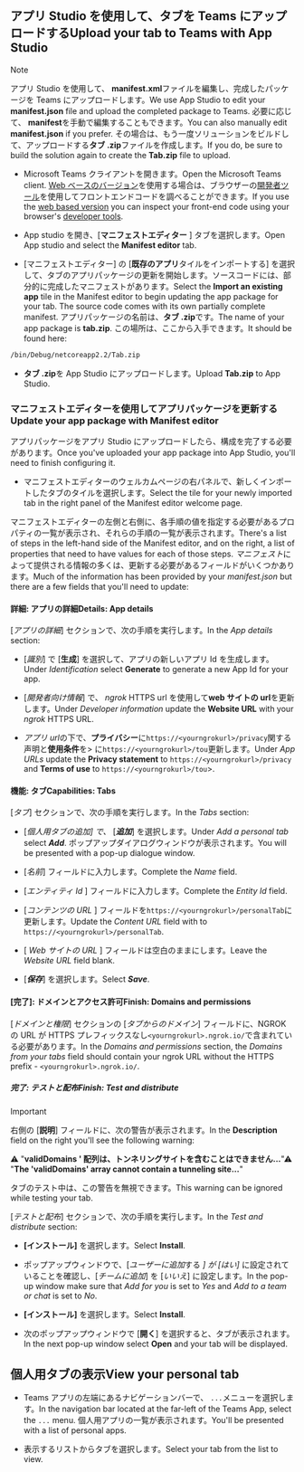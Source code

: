 ## <a name="upload-your-tab-to-teams-with-app-studio"></a><span data-ttu-id="c2b0f-101">アプリ Studio を使用して、タブを Teams にアップロードする</span><span class="sxs-lookup"><span data-stu-id="c2b0f-101">Upload your tab to Teams with App Studio</span></span>

>[!NOTE]
> <span data-ttu-id="c2b0f-102">アプリ Studio を使用して、 **manifest.xml**ファイルを編集し、完成したパッケージを Teams にアップロードします。</span><span class="sxs-lookup"><span data-stu-id="c2b0f-102">We use App Studio to edit your **manifest.json** file and upload the completed package to Teams.</span></span> <span data-ttu-id="c2b0f-103">必要に応じて、 **manifest**を手動で編集することもできます。</span><span class="sxs-lookup"><span data-stu-id="c2b0f-103">You can also manually edit **manifest.json** if you prefer.</span></span> <span data-ttu-id="c2b0f-104">その場合は、もう一度ソリューションをビルドして、アップロードする**タブ .zip**ファイルを作成します。</span><span class="sxs-lookup"><span data-stu-id="c2b0f-104">If you do, be sure to build the solution again to create the **Tab.zip** file to upload.</span></span>

- <span data-ttu-id="c2b0f-105">Microsoft Teams クライアントを開きます。</span><span class="sxs-lookup"><span data-stu-id="c2b0f-105">Open the Microsoft Teams client.</span></span> <span data-ttu-id="c2b0f-106">[Web ベースのバージョン](https://teams.microsoft.com)を使用する場合は、ブラウザーの[開発者ツール](~/tabs/how-to/developer-tools.md)を使用してフロントエンドコードを調べることができます。</span><span class="sxs-lookup"><span data-stu-id="c2b0f-106">If you use the [web based version](https://teams.microsoft.com) you can inspect your front-end code using your browser's [developer tools](~/tabs/how-to/developer-tools.md).</span></span>

- <span data-ttu-id="c2b0f-107">App studio を開き、[**マニフェストエディター** ] タブを選択します。</span><span class="sxs-lookup"><span data-stu-id="c2b0f-107">Open App studio and select the **Manifest editor** tab.</span></span>

- <span data-ttu-id="c2b0f-108">[マニフェストエディター] の [**既存のアプリ**タイルをインポートする] を選択して、タブのアプリパッケージの更新を開始します。ソースコードには、部分的に完成したマニフェストがあります。</span><span class="sxs-lookup"><span data-stu-id="c2b0f-108">Select the **Import an existing app** tile in the Manifest editor to begin updating the app package for your tab. The source code comes with its own partially complete manifest.</span></span> <span data-ttu-id="c2b0f-109">アプリパッケージの名前は、**タブ .zip**です。</span><span class="sxs-lookup"><span data-stu-id="c2b0f-109">The name of your app package is **tab.zip**.</span></span> <span data-ttu-id="c2b0f-110">この場所は、ここから入手できます。</span><span class="sxs-lookup"><span data-stu-id="c2b0f-110">It should be found here:</span></span>

```bash
/bin/Debug/netcoreapp2.2/Tab.zip
```

- <span data-ttu-id="c2b0f-111">**タブ .zip**を App Studio にアップロードします。</span><span class="sxs-lookup"><span data-stu-id="c2b0f-111">Upload **Tab.zip** to App Studio.</span></span>

### <a name="update-your-app-package-with-manifest-editor"></a><span data-ttu-id="c2b0f-112">マニフェストエディターを使用してアプリパッケージを更新する</span><span class="sxs-lookup"><span data-stu-id="c2b0f-112">Update your app package with Manifest editor</span></span>

<span data-ttu-id="c2b0f-113">アプリパッケージをアプリ Studio にアップロードしたら、構成を完了する必要があります。</span><span class="sxs-lookup"><span data-stu-id="c2b0f-113">Once you've uploaded your app package into App Studio, you'll need to finish configuring it.</span></span>

- <span data-ttu-id="c2b0f-114">マニフェストエディターのウェルカムページの右パネルで、新しくインポートしたタブのタイルを選択します。</span><span class="sxs-lookup"><span data-stu-id="c2b0f-114">Select the tile for your newly imported tab in the right panel of the Manifest editor welcome page.</span></span>

<span data-ttu-id="c2b0f-115">マニフェストエディターの左側と右側に、各手順の値を指定する必要があるプロパティの一覧が表示され、それらの手順の一覧が表示されます。</span><span class="sxs-lookup"><span data-stu-id="c2b0f-115">There's a list of steps in the left-hand side of the Manifest editor, and on the right, a list of properties that need to have values for each of those steps.</span></span> <span data-ttu-id="c2b0f-116">*マニフェスト*によって提供される情報の多くは、更新する必要があるフィールドがいくつかあります。</span><span class="sxs-lookup"><span data-stu-id="c2b0f-116">Much of the information has been provided by your *manifest.json* but there are a few fields that you'll need to update:</span></span>

#### <a name="details-app-details"></a><span data-ttu-id="c2b0f-117">詳細: アプリの詳細</span><span class="sxs-lookup"><span data-stu-id="c2b0f-117">Details: App details</span></span>

<span data-ttu-id="c2b0f-118">[*アプリの詳細*] セクションで、次の手順を実行します。</span><span class="sxs-lookup"><span data-stu-id="c2b0f-118">In the *App details* section:</span></span>

- <span data-ttu-id="c2b0f-119">[*識別*] で [**生成**] を選択して、アプリの新しいアプリ Id を生成します。</span><span class="sxs-lookup"><span data-stu-id="c2b0f-119">Under *Identification* select **Generate** to generate a new App Id for your app.</span></span>

- <span data-ttu-id="c2b0f-120">[*開発者向け情報*] で、 *ngrok* HTTPS url を使用して**web サイトの url**を更新します。</span><span class="sxs-lookup"><span data-stu-id="c2b0f-120">Under *Developer information* update the **Website URL** with your *ngrok* HTTPS URL.</span></span>

- <span data-ttu-id="c2b0f-121">*アプリ url*の下で、**プライバシー**に`https://<yourngrokurl>/privacy`関する声明と**使用条件**を> に`https://<yourngrokurl>/tou`更新します。</span><span class="sxs-lookup"><span data-stu-id="c2b0f-121">Under *App URLs* update the **Privacy statement** to `https://<yourngrokurl>/privacy` and **Terms of use** to `https://<yourngrokurl>/tou`>.</span></span>

#### <a name="capabilities-tabs"></a><span data-ttu-id="c2b0f-122">機能: タブ</span><span class="sxs-lookup"><span data-stu-id="c2b0f-122">Capabilities: Tabs</span></span>

<span data-ttu-id="c2b0f-123">[*タブ*] セクションで、次の手順を実行します。</span><span class="sxs-lookup"><span data-stu-id="c2b0f-123">In the *Tabs* section:</span></span>

- <span data-ttu-id="c2b0f-124">[*個人用タブの追加] で、* [***追加***] を選択します。</span><span class="sxs-lookup"><span data-stu-id="c2b0f-124">Under *Add a personal tab* select ***Add***.</span></span> <span data-ttu-id="c2b0f-125">ポップアップダイアログウィンドウが表示されます。</span><span class="sxs-lookup"><span data-stu-id="c2b0f-125">You will be presented with a pop-up dialogue window.</span></span>

- <span data-ttu-id="c2b0f-126">[*名前*] フィールドに入力します。</span><span class="sxs-lookup"><span data-stu-id="c2b0f-126">Complete the *Name* field.</span></span>

- <span data-ttu-id="c2b0f-127">[*エンティティ Id* ] フィールドに入力します。</span><span class="sxs-lookup"><span data-stu-id="c2b0f-127">Complete the *Entity Id* field.</span></span>

- <span data-ttu-id="c2b0f-128">[*コンテンツの URL* ] フィールドを`https://<yourngrokurl>/personalTab`に更新します。</span><span class="sxs-lookup"><span data-stu-id="c2b0f-128">Update the *Content URL* field with to `https://<yourngrokurl>/personalTab`.</span></span>

- <span data-ttu-id="c2b0f-129">[ *Web サイトの URL* ] フィールドは空白のままにします。</span><span class="sxs-lookup"><span data-stu-id="c2b0f-129">Leave the *Website URL* field blank.</span></span>

- <span data-ttu-id="c2b0f-130">[***保存***] を選択します。</span><span class="sxs-lookup"><span data-stu-id="c2b0f-130">Select ***Save***.</span></span>

#### <a name="finish-domains-and-permissions"></a><span data-ttu-id="c2b0f-131">[完了]: ドメインとアクセス許可</span><span class="sxs-lookup"><span data-stu-id="c2b0f-131">Finish: Domains and permissions</span></span>

<span data-ttu-id="c2b0f-132">[*ドメインと権限*] セクションの [*タブからのドメイン*] フィールドに、NGROK の URL が HTTPS プレフィックスなし`<yourngrokurl>.ngrok.io/`で含まれている必要があります。</span><span class="sxs-lookup"><span data-stu-id="c2b0f-132">In the *Domains and permissions* section, the *Domains from your tabs* field should contain your ngrok URL without the HTTPS prefix - `<yourngrokurl>.ngrok.io/`.</span></span>

##### <a name="finish-test-and-distribute"></a><span data-ttu-id="c2b0f-133">完了: テストと配布</span><span class="sxs-lookup"><span data-stu-id="c2b0f-133">Finish: Test and distribute</span></span>

>[!IMPORTANT]
><span data-ttu-id="c2b0f-134">右側の [**説明**] フィールドに、次の警告が表示されます。</span><span class="sxs-lookup"><span data-stu-id="c2b0f-134">In the **Description** field on the right you'll see the following warning:</span></span>
>
><span data-ttu-id="c2b0f-135">&#9888; "**validDomains ' 配列は、トンネリングサイトを含むことはできません...**"</span><span class="sxs-lookup"><span data-stu-id="c2b0f-135">&#9888; "**The 'validDomains' array cannot contain a tunneling site...**"</span></span>
>
><span data-ttu-id="c2b0f-136">タブのテスト中は、この警告を無視できます。</span><span class="sxs-lookup"><span data-stu-id="c2b0f-136">This warning can be ignored while testing your tab.</span></span>

<span data-ttu-id="c2b0f-137">[*テストと配布*] セクションで、次の手順を実行します。</span><span class="sxs-lookup"><span data-stu-id="c2b0f-137">In the *Test and distribute* section:</span></span>

- <span data-ttu-id="c2b0f-138">**[インストール]** を選択します。</span><span class="sxs-lookup"><span data-stu-id="c2b0f-138">Select **Install**.</span></span>

- <span data-ttu-id="c2b0f-139">ポップアップウィンドウで、[*ユーザーに追加*する *] が [はい]* に設定されていることを確認し、[*チームに追加*] を [*いいえ*] に設定します。</span><span class="sxs-lookup"><span data-stu-id="c2b0f-139">In the pop-up window make sure that *Add for you* is set to *Yes* and *Add to a team or chat* is set to *No*.</span></span>

- <span data-ttu-id="c2b0f-140">**[インストール]** を選択します。</span><span class="sxs-lookup"><span data-stu-id="c2b0f-140">Select **Install**.</span></span>

- <span data-ttu-id="c2b0f-141">次のポップアップウィンドウで [**開く**] を選択すると、タブが表示されます。</span><span class="sxs-lookup"><span data-stu-id="c2b0f-141">In the next pop-up window select **Open** and your tab will be displayed.</span></span>

## <a name="view-your-personal-tab"></a><span data-ttu-id="c2b0f-142">個人用タブの表示</span><span class="sxs-lookup"><span data-stu-id="c2b0f-142">View your personal tab</span></span>

- <span data-ttu-id="c2b0f-143">Teams アプリの左端にあるナビゲーションバーで、 `...`メニューを選択します。</span><span class="sxs-lookup"><span data-stu-id="c2b0f-143">In the navigation bar located at the far-left of the Teams App, select the `...` menu.</span></span> <span data-ttu-id="c2b0f-144">個人用アプリの一覧が表示されます。</span><span class="sxs-lookup"><span data-stu-id="c2b0f-144">You'll be presented with a list of personal apps.</span></span>

- <span data-ttu-id="c2b0f-145">表示するリストからタブを選択します。</span><span class="sxs-lookup"><span data-stu-id="c2b0f-145">Select your tab from the list to view.</span></span>
